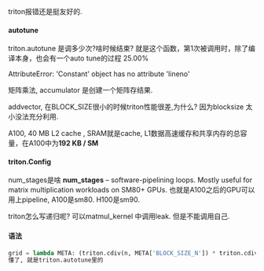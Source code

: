 triton报错还是挺友好的.

#### autotune

triton.autotune 是调多少次?啥时候结束?   就是这个函数，第1次被调用时，除了编译本身，也会有一个auto tune的过程 25.00%

AttributeError: 'Constant' object has no attribute 'lineno'



矩阵乘法, accumulator 是创建一个矩阵存结果. 

addvector, 在BLOCK_SIZE很小的时候triton性能很差,为什么?  因为blocksize 太小没法充分利用. 

A100, 40 MB L2 cache ,  SRAM就是cache, L1数据高速缓存和共享内存的总容量，在A100中为**192 KB / SM**

#### triton.Config 

 num_stages是啥  **num_stages** –  software-pipelining loops. Mostly useful for matrix multiplication workloads on SM80+ GPUs.   也就是A100之后的GPU可以用上pipeline, A100是sm80.  H100是sm90. 

triton怎么写递归呢?  可以matmul_kernel 中调用leak. 但是不能调用自己. 





#### 语法

```python
grid = lambda META: (triton.cdiv(n, META['BLOCK_SIZE_N']) * triton.cdiv(n, META['BLOCK_SIZE_N']), ) # meta是哪里来的? 
懂了, 就是triton.autotune里的
```

